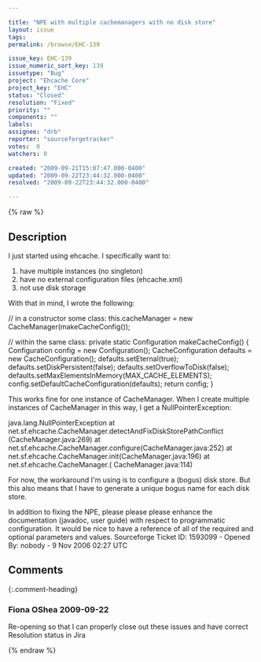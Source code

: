 ```yaml
---

title: "NPE with multiple cachemanagers with no disk store"
layout: issue
tags: 
permalink: /browse/EHC-139

issue_key: EHC-139
issue_numeric_sort_key: 139
issuetype: "Bug"
project: "Ehcache Core"
project_key: "EHC"
status: "Closed"
resolution: "Fixed"
priority: ""
components: ""
labels: 
assignee: "drb"
reporter: "sourceforgetracker"
votes:  0
watchers: 0

created: "2009-09-21T15:07:47.000-0400"
updated: "2009-09-22T23:44:32.000-0400"
resolved: "2009-09-22T23:44:32.000-0400"

---
```




{% raw %}



## Description

<div markdown="1" class="description">

I just started using ehcache.  I specifically want to:

1.  have multiple instances (no singleton)
2.  have no external configuration files (ehcache.xml)
3.  not use disk storage

With that in mind, I wrote the following:

// in a constructor some class:
this.cacheManager = new CacheManager(makeCacheConfig());

// within the same class:
  private static Configuration makeCacheConfig() \{
    Configuration config = new Configuration();
    CacheConfiguration defaults = new CacheConfiguration();
    defaults.setEternal(true);
    defaults.setDiskPersistent(false);
    defaults.setOverflowToDisk(false);
    defaults.setMaxElementsInMemory(MAX_CACHE_ELEMENTS);
    config.setDefaultCacheConfiguration(defaults);
    return config;
  \}


This works fine for one instance of CacheManager.  When
I create multiple instances of CacheManager in this
way, I get a NullPointerException:

java.lang.NullPointerException
        at
net.sf.ehcache.CacheManager.detectAndFixDiskStorePathConflict
(CacheManager.java:269)
        at
net.sf.ehcache.CacheManager.configure(CacheManager.java:252)
        at
net.sf.ehcache.CacheManager.init(CacheManager.java:196)
        at net.sf.ehcache.CacheManager.<init>(
CacheManager.java:114)


For now, the workaround I'm using is to configure a
(bogus) disk store.  But this also means that I have to
generate a unique bogus name for each disk store.

In addition to fixing the NPE, please please please
enhance the documentation (javadoc, user guide) with
respect to programmatic configuration.  It would be
nice to have a reference of all of the required and
optional parameters and values.
Sourceforge Ticket ID: 1593099 - Opened By: nobody - 9 Nov 2006 02:27 UTC

</div>

## Comments


{:.comment-heading}
### **Fiona OShea** <span class="date">2009-09-22</span>

<div markdown="1" class="comment">

Re-opening so that I can properly close out these issues and have correct Resolution status in Jira

</div>



{% endraw %}

